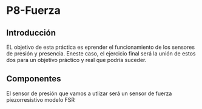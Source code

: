 # P8-Fuerza
## Introducción
EL objetivo de esta práctica es eprender el funcionamiento de los sensores de presión y presencia. Eneste caso, el ejercicio final será la unión de estos dos para un objetivo práctico y real que podría suceder.

## Componentes
El sensor de presión que vamos a utlizar será un sensor de fuerza piezorresistivo modelo FSR 
